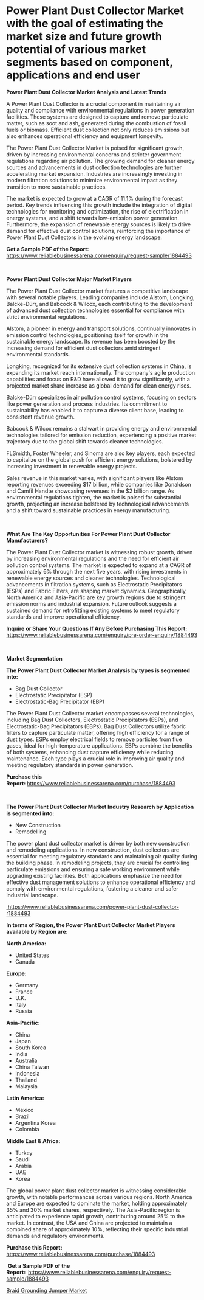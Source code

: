 <p><h1>Power Plant Dust Collector Market with the goal of estimating the market size and future growth potential of various market segments based on component, applications and end user</h1></p><p><strong>Power Plant Dust Collector Market Analysis and Latest Trends</strong></p>
<p><p>A Power Plant Dust Collector is a crucial component in maintaining air quality and compliance with environmental regulations in power generation facilities. These systems are designed to capture and remove particulate matter, such as soot and ash, generated during the combustion of fossil fuels or biomass. Efficient dust collection not only reduces emissions but also enhances operational efficiency and equipment longevity.</p><p>The Power Plant Dust Collector Market is poised for significant growth, driven by increasing environmental concerns and stricter government regulations regarding air pollution. The growing demand for cleaner energy sources and advancements in dust collection technologies are further accelerating market expansion. Industries are increasingly investing in modern filtration solutions to minimize environmental impact as they transition to more sustainable practices.</p><p>The market is expected to grow at a CAGR of 11.1% during the forecast period. Key trends influencing this growth include the integration of digital technologies for monitoring and optimization, the rise of electrification in energy systems, and a shift towards low-emission power generation. Furthermore, the expansion of renewable energy sources is likely to drive demand for effective dust control solutions, reinforcing the importance of Power Plant Dust Collectors in the evolving energy landscape.</p></p>
<p><strong>Get a Sample PDF of the Report:&nbsp;</strong> <a href="https://www.reliablebusinessarena.com/enquiry/request-sample/1884493?utm_campaign=2349&utm_medium=2&utm_source=Github&utm_content=ia&utm_term=14022025&utm_id=power-plant-dust-collector">https://www.reliablebusinessarena.com/enquiry/request-sample/1884493</a></p>
<p>&nbsp;</p>
<p><strong>Power Plant Dust Collector Major Market Players</strong></p>
<p><p>The Power Plant Dust Collector market features a competitive landscape with several notable players. Leading companies include Alstom, Longking, Balcke-Dürr, and Babcock & Wilcox, each contributing to the development of advanced dust collection technologies essential for compliance with strict environmental regulations.</p><p>Alstom, a pioneer in energy and transport solutions, continually innovates in emission control technologies, positioning itself for growth in the sustainable energy landscape. Its revenue has been boosted by the increasing demand for efficient dust collectors amid stringent environmental standards.</p><p>Longking, recognized for its extensive dust collection systems in China, is expanding its market reach internationally. The company's agile production capabilities and focus on R&D have allowed it to grow significantly, with a projected market share increase as global demand for clean energy rises.</p><p>Balcke-Dürr specializes in air pollution control systems, focusing on sectors like power generation and process industries. Its commitment to sustainability has enabled it to capture a diverse client base, leading to consistent revenue growth.</p><p>Babcock & Wilcox remains a stalwart in providing energy and environmental technologies tailored for emission reduction, experiencing a positive market trajectory due to the global shift towards cleaner technologies.</p><p>FLSmidth, Foster Wheeler, and Sinoma are also key players, each expected to capitalize on the global push for efficient energy solutions, bolstered by increasing investment in renewable energy projects.</p><p>Sales revenue in this market varies, with significant players like Alstom reporting revenues exceeding $17 billion, while companies like Donaldson and Camfil Handte showcasing revenues in the $2 billion range. As environmental regulations tighten, the market is poised for substantial growth, projecting an increase bolstered by technological advancements and a shift toward sustainable practices in energy manufacturing.</p></p>
<p>&nbsp;</p>
<p><strong>What Are The Key Opportunities For Power Plant Dust Collector Manufacturers?</strong></p>
<p><p>The Power Plant Dust Collector market is witnessing robust growth, driven by increasing environmental regulations and the need for efficient air pollution control systems. The market is expected to expand at a CAGR of approximately 6% through the next five years, with rising investments in renewable energy sources and cleaner technologies. Technological advancements in filtration systems, such as Electrostatic Precipitators (ESPs) and Fabric Filters, are shaping market dynamics. Geographically, North America and Asia-Pacific are key growth regions due to stringent emission norms and industrial expansion. Future outlook suggests a sustained demand for retrofitting existing systems to meet regulatory standards and improve operational efficiency.</p></p>
<p><strong>Inquire or Share Your Questions If Any Before Purchasing This Report:</strong> <a href="https://www.reliablebusinessarena.com/enquiry/pre-order-enquiry/1884493?utm_campaign=2349&utm_medium=2&utm_source=Github&utm_content=ia&utm_term=14022025&utm_id=power-plant-dust-collector">https://www.reliablebusinessarena.com/enquiry/pre-order-enquiry/1884493</a></p>
<p>&nbsp;</p>
<p><strong>Market Segmentation</strong></p>
<p><strong>The Power Plant Dust Collector Market Analysis by types is segmented into:</strong></p>
<p><ul><li>Bag Dust Collector</li><li>Electrostatic Precipitator (ESP)</li><li>Electrostatic-Bag Precipitator (EBP)</li></ul></p>
<p><p>The Power Plant Dust Collector market encompasses several technologies, including Bag Dust Collectors, Electrostatic Precipitators (ESPs), and Electrostatic-Bag Precipitators (EBPs). Bag Dust Collectors utilize fabric filters to capture particulate matter, offering high efficiency for a range of dust types. ESPs employ electrical fields to remove particles from flue gases, ideal for high-temperature applications. EBPs combine the benefits of both systems, enhancing dust capture efficiency while reducing maintenance. Each type plays a crucial role in improving air quality and meeting regulatory standards in power generation.</p></p>
<p><strong>Purchase this Report:&nbsp;</strong><a href="https://www.reliablebusinessarena.com/purchase/1884493?utm_campaign=2349&utm_medium=2&utm_source=Github&utm_content=ia&utm_term=14022025&utm_id=power-plant-dust-collector">https://www.reliablebusinessarena.com/purchase/1884493</a></p>
<p>&nbsp;</p>
<p><strong>The Power Plant Dust Collector Market Industry Research by Application is segmented into:</strong></p>
<p><ul><li>New Construction</li><li>Remodelling</li></ul></p>
<p><p>The power plant dust collector market is driven by both new construction and remodeling applications. In new construction, dust collectors are essential for meeting regulatory standards and maintaining air quality during the building phase. In remodeling projects, they are crucial for controlling particulate emissions and ensuring a safe working environment while upgrading existing facilities. Both applications emphasize the need for effective dust management solutions to enhance operational efficiency and comply with environmental regulations, fostering a cleaner and safer industrial landscape.</p></p>
<p><a href="https://www.reliablebusinessarena.com/power-plant-dust-collector-r1884493?utm_campaign=2349&utm_medium=2&utm_source=Github&utm_content=ia&utm_term=14022025&utm_id=power-plant-dust-collector">&nbsp;https://www.reliablebusinessarena.com/power-plant-dust-collector-r1884493</a></p>
<p><strong>In terms of Region, the Power Plant Dust Collector Market Players available by Region are:</strong></p>
<p>
    <p> <strong> North America: </strong>
        <ul>
            <li>United States</li>
            <li>Canada</li>
        </ul>
        </p> 
    <p> <strong> Europe: </strong>
        <ul>
            <li>Germany</li>
            <li>France</li>
            <li>U.K.</li>
            <li>Italy</li>
            <li>Russia</li>
        </ul>
        </p> 
    <p> <strong> Asia-Pacific: </strong>
        <ul>
            <li>China</li>
            <li>Japan</li>
            <li>South Korea</li>
            <li>India</li>
            <li>Australia</li>
            <li>China Taiwan</li>
            <li>Indonesia</li>
            <li>Thailand</li>
            <li>Malaysia</li>
        </ul>
        </p> 
    <p> <strong> Latin America: </strong>
        <ul>
            <li>Mexico</li>
            <li>Brazil</li>
            <li>Argentina Korea</li>
            <li>Colombia</li>
        </ul>
        </p> 
    <p> <strong> Middle East & Africa: </strong>
        <ul>
            <li>Turkey</li>
            <li>Saudi</li>
            <li>Arabia</li>
            <li>UAE</li>
            <li>Korea</li>
        </ul>
    </p>
    </p>
<p><p>The global power plant dust collector market is witnessing considerable growth, with notable performances across various regions. North America and Europe are expected to dominate the market, holding approximately 35% and 30% market shares, respectively. The Asia-Pacific region is anticipated to experience rapid growth, contributing around 25% to the market. In contrast, the USA and China are projected to maintain a combined share of approximately 10%, reflecting their specific industrial demands and regulatory environments.</p></p>
<p><strong>Purchase this Report: </strong><a href="https://www.reliablebusinessarena.com/purchase/1884493?utm_campaign=2349&utm_medium=2&utm_source=Github&utm_content=ia&utm_term=14022025&utm_id=power-plant-dust-collector">https://www.reliablebusinessarena.com/purchase/1884493</a></p>
<p>&nbsp;<strong>Get a Sample PDF of the Report:&nbsp;&nbsp;</strong><a href="https://www.reliablebusinessarena.com/enquiry/request-sample/1884493?utm_campaign=2349&utm_medium=2&utm_source=Github&utm_content=ia&utm_term=14022025&utm_id=power-plant-dust-collector">https://www.reliablebusinessarena.com/enquiry/request-sample/1884493</a></p>
<p><strong></strong></p>
<p><p><a href="https://github.com/nafidurii/Market-Research-Report-List-1/blob/main/braid-grounding-jumper-market.md?utm_campaign=2349&utm_medium=2&utm_source=Github&utm_content=ia&utm_term=14022025&utm_id=power-plant-dust-collector">Braid Grounding Jumper Market</a></p></p>